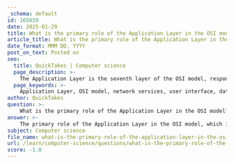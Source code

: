 ```yaml
---
_schema: default
id: 165639
date: 2025-01-29
title: What is the primary role of the Application Layer in the OSI model?
article_title: What is the primary role of the Application Layer in the OSI model?
date_format: MMM DD, YYYY
post_on_text: Posted on
seo:
  title: QuickTakes | Computer science
  page_description: >-
    The Application Layer is the seventh layer of the OSI model, responsible for providing network services to end-user applications, enabling communication through user interfaces, managing data formatting, and utilizing various application protocols.
  page_keywords: >-
    Application Layer, OSI model, network services, user interface, data formatting, session management, application protocols, HTTP, FTP, SMTP, DNS, error handling, network communication
author: QuickTakes
question: >-
    What is the primary role of the Application Layer in the OSI model?
answer: >-
    The primary role of the Application Layer in the OSI model, which is the seventh layer, is to provide network services directly to end-user applications. This layer serves as the interface between the user applications and the underlying network protocols, enabling communication over the network.\n\nKey responsibilities of the Application Layer include:\n\n1. **User Interface**: It provides the means for users to interact with the network through applications such as web browsers, email clients, and file transfer programs.\n\n2. **Data Formatting and Presentation**: The Application Layer is responsible for data formatting, ensuring that the data is presented in a way that the receiving application can understand. This may involve data compression, encryption, or conversion to a specific format.\n\n3. **Session Management**: It manages sessions between applications, establishing, maintaining, and terminating connections as needed.\n\n4. **Application Protocols**: The Application Layer utilizes various protocols to facilitate communication. Common protocols include:\n   - **HTTP/HTTPS** for web traffic\n   - **FTP** for file transfers\n   - **SMTP/IMAP/POP3** for email services\n   - **DNS** for domain name resolution\n   - **DHCP** for dynamic IP address allocation\n\n5. **Error Handling and Recovery**: It may also provide mechanisms for error detection and recovery, ensuring reliable communication between applications.\n\nIn summary, the Application Layer is crucial for enabling user applications to communicate over a network, providing the necessary services and protocols to facilitate this interaction.
subject: Computer science
file_name: what-is-the-primary-role-of-the-application-layer-in-the-osi-model.md
url: /learn/computer-science/questions/what-is-the-primary-role-of-the-application-layer-in-the-osi-model
score: -1.0
---
```


&nbsp;